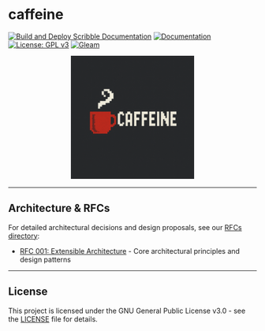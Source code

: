 # caffeine

[![Build and Deploy Scribble Documentation](https://github.com/Brickell-Research/caffeine/actions/workflows/docs.yml/badge.svg)](https://github.com/Brickell-Research/caffeine/actions/workflows/docs.yml)
[![Documentation](https://img.shields.io/badge/docs-read%20the%20docs-blue?style=for-the-badge&logo=readthedocs&logoColor=white)](https://caffeine.docs.brickellresearch.org/)
[![License: GPL v3](https://img.shields.io/badge/License-GPLv3-blue.svg?style=for-the-badge)](https://www.gnu.org/licenses/gpl-3.0)
[![Gleam](https://img.shields.io/badge/Gleam-FFAFF3?style=for-the-badge&logo=gleam&logoColor=black)](https://gleam.run/)

<div align="center">
<img src="images/caffeine_icon.png" alt="Caffeine Icon" width="250" height="250">
</div>

***

## Architecture & RFCs

For detailed architectural decisions and design proposals, see our [RFCs directory](rfcs/):

- [RFC 001: Extensible Architecture](rfcs/001_Extensible_Architecture.md) - Core architectural principles and design patterns
***

## License

This project is licensed under the GNU General Public License v3.0 - see the [LICENSE](LICENSE) file for details.


